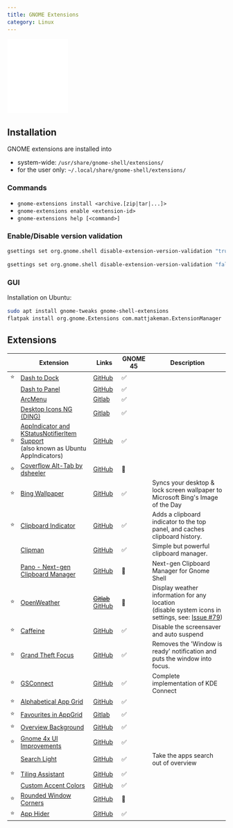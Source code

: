 ```yaml
---
title: GNOME Extensions
category: Linux
---
```


<img src="assets/Gnomelogo-white.svg" width="140">

## Installation

GNOME extensions are installed into
- system-wide: `/usr/share/gnome-shell/extensions/`
- for the user only: `~/.local/share/gnome-shell/extensions/`

### Commands
- `gnome-extensions install <archive.[zip|tar|...]>`
- `gnome-extensions enable <extension-id>`
- `gnome-extensions help [<command>]`

### Enable/Disable version validation
```bash
gsettings set org.gnome.shell disable-extension-version-validation "true"
```

```bash
gsettings set org.gnome.shell disable-extension-version-validation "false"
```

### GUI

Installation on Ubuntu:
```bash
sudo apt install gnome-tweaks gnome-shell-extensions
flatpak install org.gnome.Extensions com.mattjakeman.ExtensionManager
```

## Extensions

|   | Extension                                                                                                                                                | Links                                                                                                                       | GNOME 45 | Description                                                                                                                                                |
|---|----------------------------------------------------------------------------------------------------------------------------------------------------------|-----------------------------------------------------------------------------------------------------------------------------|----------|------------------------------------------------------------------------------------------------------------------------------------------------------------|
| ⭐ | [Dash to Dock](https://extensions.gnome.org/extension/307/dash-to-dock/)                                                                                 | [GitHub](https://micheleg.github.io/dash-to-dock/)                                                                          | ✅        |                                                                                                                                                            |
|   | [Dash to Panel](https://extensions.gnome.org/extension/1160/dash-to-panel/)                                                                              | [GitHub](https://github.com/home-sweet-gnome/dash-to-panel#readme)                                                          | ✅        |                                                                                                                                                            |
|   | [ArcMenu](https://extensions.gnome.org/extension/3628/arcmenu/)                                                                                          | [Gitlab](https://gitlab.com/arcmenu/ArcMenu)                                                                                | ✅        |                                                                                                                                                            |
|   | [Desktop Icons NG (DING)](https://extensions.gnome.org/extension/2087/desktop-icons-ng-ding/)                                                            | [Gitlab](https://gitlab.com/rastersoft/desktop-icons-ng)                                                                    | ✅        |                                                                                                                                                            |
| ⭐ | [AppIndicator and KStatusNotifierItem Support](https://extensions.gnome.org/extension/615/appindicator-support/)<br>(also known as Ubuntu AppIndicators) | [GitHub](https://github.com/ubuntu/gnome-shell-extension-appindicator)                                                      | ✅        |                                                                                                                                                            |
| ⭐ | [Coverflow Alt-Tab by dsheeler](https://extensions.gnome.org/extension/97/coverflow-alt-tab/)                                                            | [GitHub](https://github.com/dmo60/CoverflowAltTab)                                                                          | 🚧       |                                                                                                                                                            |
| ⭐ | [Bing Wallpaper](https://extensions.gnome.org/extension/1262/bing-wallpaper-changer/)                                                                    | [GitHub](https://github.com/neffo/bing-wallpaper-gnome-extension)                                                           | ✅       | Syncs your desktop & lock screen wallpaper to Microsoft Bing's Image of the Day                                                                            |
| ⭐ | [Clipboard Indicator](https://extensions.gnome.org/extension/779/clipboard-indicator/)                                                                   | [GitHub](https://github.com/Tudmotu/gnome-shell-extension-clipboard-indicator)                                              | ✅        | Adds a clipboard indicator to the top panel, and caches clipboard history.                                                                                 |
|   | [Clipman](https://extensions.gnome.org/extension/4958/clipman/)                                                                                          | [GitHub](https://github.com/popov895/Clipman)                                                                               | ✅        | Simple but powerful clipboard manager.                                                                                                                     |
|   | [Pano - Next-gen Clipboard Manager](https://extensions.gnome.org/extension/5278/pano/)                                                                   | [GitHub](https://github.com/oae/gnome-shell-pano)                                                                           | 🚧       | Next-gen Clipboard Manager for Gnome Shell                                                                                                                 |
| ⭐ | [OpenWeather](https://extensions.gnome.org/extension/750/openweather/)                                                                                   | ~~[Gitlab](https://gitlab.com/skrewball/openweather)~~ [GitHub](https://github.com/toppk/gnome-shell-extension-openweather) | 🚧       | Display weather information for any location<br>(disable system icons in settings, see: [Issue #79](https://gitlab.com/skrewball/openweather/-/issues/79)) |
| ⭐ | [Caffeine](https://extensions.gnome.org/extension/517/caffeine/)                                                                                         | [GitHub](https://github.com/eonpatapon/gnome-shell-extension-caffeine)                                                      | ✅        | Disable the screensaver and auto suspend                                                                                                                   |
| ⭐ | [Grand Theft Focus](https://extensions.gnome.org/extension/5410/grand-theft-focus/)                                                                      | [GitHub](https://github.com/zalckos/GrandTheftFocus)                                                                        | ✅        | Removes the 'Window is ready' notification and puts the window into focus.                                                                                 |
| ⭐ | [GSConnect](https://extensions.gnome.org/extension/1319/gsconnect/)                                                                                      | [GitHub](https://github.com/GSConnect/gnome-shell-extension-gsconnect/wiki)                                                 | ✅       | Complete implementation of KDE Connect                                                                                                                     |
| ⭐ | [Alphabetical App Grid](https://extensions.gnome.org/extension/4269/alphabetical-app-grid/)                                                              | [GitHub](https://github.com/stuarthayhurst/alphabetical-grid-extension)                                                     | ✅        |                                                                                                                                                            |
| ⭐ | [Favourites in AppGrid](https://extensions.gnome.org/extension/4485/favourites-in-appgrid/)                                                              | [Gitlab](https://gitlab.gnome.org/harshadgavali/favourites-in-appgrid/)                                                     | ✅        |                                                                                                                                                            |
| ⭐ | [Overview Background](https://extensions.gnome.org/extension/5856/overview-background/)                                                                  | [GitHub](https://github.com/orbitcorrecton/overview-background)                                                             | ✅        |                                                                                                                                                            |
| ⭐ | [Gnome 4x UI Improvements](https://extensions.gnome.org/extension/4158/gnome-40-ui-improvements/)                                                        | [GitHub](https://github.com/axxapy/gnome-ui-tune)                                                                           | ✅        |                                                                                                                                                            |
|   | [Search Light](https://extensions.gnome.org/extension/5489/search-light/)                                                                                | [GitHub](https://github.com/icedman/search-light)                                                                           | ✅        | Take the apps search out of overview                                                                                                                       |
| ⭐ | [Tiling Assistant](https://extensions.gnome.org/extension/3733/tiling-assistant/)                                                                        | [GitHub](https://github.com/Leleat/Tiling-Assistant)                                                                        | ✅        |                                                                                                                                                            |
|   | [Custom Accent Colors](https://extensions.gnome.org/extension/5547/custom-accent-colors/)                                                                | [GitHub](https://github.com/dimitriskp22/custom-accent-colors)                                                              | ✅        |                                                                                                                                                            |
| ⭐ | [Rounded Window Corners](https://extensions.gnome.org/extension/5237/rounded-window-corners/)                                                            | [GitHub](https://github.com/yilozt/rounded-window-corners)                                                                  | 🚧       |                                                                                                                                                            |
| ⭐ | [App Hider](https://extensions.gnome.org/extension/5895/app-hider/)                                                                                      | [GitHub](https://github.com/LynithDev/gnome-app-hider)                                                                      | ✅        |                                                                                                                                                            |
